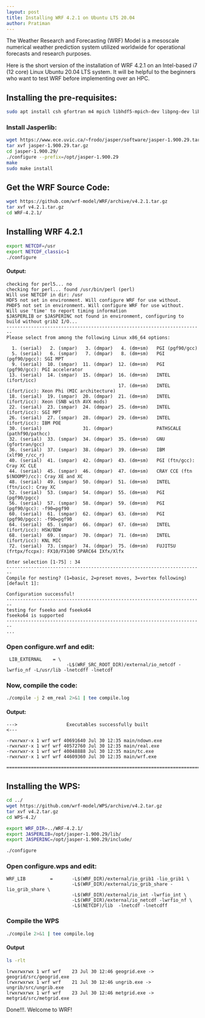 ```yaml
---
layout: post
title: Installing WRF 4.2.1 on Ubuntu LTS 20.04
author: Pratiman
---
```


The Weather Research and Forecasting (WRF) Model is a mesoscale numerical weather prediction system utilized worldwide for operational forecasts and research purposes.

Here is the short version of the installation of WRF 4.2.1 on an Intel-based i7 (12 core) Linux Ubuntu 20.04 LTS system. It will be helpful to the beginners who want to test WRF before implementing over an HPC. 
 
## Installing the pre-requisites:
```bash
sudo apt install csh gfortran m4 mpich libhdf5-mpich-dev libpng-dev libnetcdff-dev netcdf-bin ncl-ncarg
```

### Install Jasperlib:
```bash
wget https://www.ece.uvic.ca/~frodo/jasper/software/jasper-1.900.29.tar.gz
tar xvf jasper-1.900.29.tar.gz 
cd jasper-1.900.29/
./configure --prefix=/opt/jasper-1.900.29
make
sudo make install
```

## Get the WRF Source Code:
```bash
wget https://github.com/wrf-model/WRF/archive/v4.2.1.tar.gz
tar xvf v4.2.1.tar.gz
cd WRF-4.2.1/
```

## Installing WRF 4.2.1
```bash
export NETCDF=/usr
export NETCDF_classic=1
./configure
```

#### Output:
```
checking for perl5... no
checking for perl... found /usr/bin/perl (perl)
Will use NETCDF in dir: /usr
HDF5 not set in environment. Will configure WRF for use without.
PHDF5 not set in environment. Will configure WRF for use without.
Will use 'time' to report timing information
$JASPERLIB or $JASPERINC not found in environment, configuring to build without grib2 I/O...
------------------------------------------------------------------------
Please select from among the following Linux x86_64 options:

  1. (serial)   2. (smpar)   3. (dmpar)   4. (dm+sm)   PGI (pgf90/gcc)
  5. (serial)   6. (smpar)   7. (dmpar)   8. (dm+sm)   PGI (pgf90/pgcc): SGI MPT
  9. (serial)  10. (smpar)  11. (dmpar)  12. (dm+sm)   PGI (pgf90/gcc): PGI accelerator
 13. (serial)  14. (smpar)  15. (dmpar)  16. (dm+sm)   INTEL (ifort/icc)
                                         17. (dm+sm)   INTEL (ifort/icc): Xeon Phi (MIC architecture)
 18. (serial)  19. (smpar)  20. (dmpar)  21. (dm+sm)   INTEL (ifort/icc): Xeon (SNB with AVX mods)
 22. (serial)  23. (smpar)  24. (dmpar)  25. (dm+sm)   INTEL (ifort/icc): SGI MPT
 26. (serial)  27. (smpar)  28. (dmpar)  29. (dm+sm)   INTEL (ifort/icc): IBM POE
 30. (serial)               31. (dmpar)                PATHSCALE (pathf90/pathcc)
 32. (serial)  33. (smpar)  34. (dmpar)  35. (dm+sm)   GNU (gfortran/gcc)
 36. (serial)  37. (smpar)  38. (dmpar)  39. (dm+sm)   IBM (xlf90_r/cc_r)
 40. (serial)  41. (smpar)  42. (dmpar)  43. (dm+sm)   PGI (ftn/gcc): Cray XC CLE
 44. (serial)  45. (smpar)  46. (dmpar)  47. (dm+sm)   CRAY CCE (ftn $(NOOMP)/cc): Cray XE and XC
 48. (serial)  49. (smpar)  50. (dmpar)  51. (dm+sm)   INTEL (ftn/icc): Cray XC
 52. (serial)  53. (smpar)  54. (dmpar)  55. (dm+sm)   PGI (pgf90/pgcc)
 56. (serial)  57. (smpar)  58. (dmpar)  59. (dm+sm)   PGI (pgf90/gcc): -f90=pgf90
 60. (serial)  61. (smpar)  62. (dmpar)  63. (dm+sm)   PGI (pgf90/pgcc): -f90=pgf90
 64. (serial)  65. (smpar)  66. (dmpar)  67. (dm+sm)   INTEL (ifort/icc): HSW/BDW
 68. (serial)  69. (smpar)  70. (dmpar)  71. (dm+sm)   INTEL (ifort/icc): KNL MIC
 72. (serial)  73. (smpar)  74. (dmpar)  75. (dm+sm)   FUJITSU (frtpx/fccpx): FX10/FX100 SPARC64 IXfx/Xlfx

Enter selection [1-75] : 34
------------------------------------------------------------------------
Compile for nesting? (1=basic, 2=preset moves, 3=vortex following) [default 1]: 

Configuration successful! 
------------------------------------------------------------------------
testing for fseeko and fseeko64
fseeko64 is supported
------------------------------------------------------------------------
...
```
### Open configure.wrf and edit:
```
 LIB_EXTERNAL    = \
                      -L$(WRF_SRC_ROOT_DIR)/external/io_netcdf -lwrfio_nf -L/usr/lib -lnetcdff -lnetcdf     
```
### Now, compile the code:
```bash
./compile -j 2 em_real 2>&1 | tee compile.log
```

#### Output:
```
--->                  Executables successfully built                  <---
 
-rwxrwxr-x 1 wrf wrf 40691640 Jul 30 12:35 main/ndown.exe
-rwxrwxr-x 1 wrf wrf 40572760 Jul 30 12:35 main/real.exe
-rwxrwxr-x 1 wrf wrf 40048888 Jul 30 12:35 main/tc.exe
-rwxrwxr-x 1 wrf wrf 44609360 Jul 30 12:35 main/wrf.exe
 
==========================================================================
```

## Installing the WPS:
```bash
cd ../
wget https://github.com/wrf-model/WPS/archive/v4.2.tar.gz
tar xvf v4.2.tar.gz
cd WPS-4.2/

export WRF_DIR=../WRF-4.2.1/
export JASPERLIB=/opt/jasper-1.900.29/lib/
export JASPERINC=/opt/jasper-1.900.29/include/

./configure
```

### Open configure.wps and edit:
```
WRF_LIB         =       -L$(WRF_DIR)/external/io_grib1 -lio_grib1 \
                        -L$(WRF_DIR)/external/io_grib_share -lio_grib_share \
                        -L$(WRF_DIR)/external/io_int -lwrfio_int \
                        -L$(WRF_DIR)/external/io_netcdf -lwrfio_nf \
                        -L$(NETCDF)/lib  -lnetcdf -lnetcdff
```
### Compile the WPS
```bash
./compile 2>&1 | tee compile.log
```

#### Output
```bash
ls -rlt
```

```
lrwxrwxrwx 1 wrf wrf    23 Jul 30 12:46 geogrid.exe -> geogrid/src/geogrid.exe
lrwxrwxrwx 1 wrf wrf    21 Jul 30 12:46 ungrib.exe -> ungrib/src/ungrib.exe
lrwxrwxrwx 1 wrf wrf    23 Jul 30 12:46 metgrid.exe -> metgrid/src/metgrid.exe
```

Done!!!. Welcome to WRF!